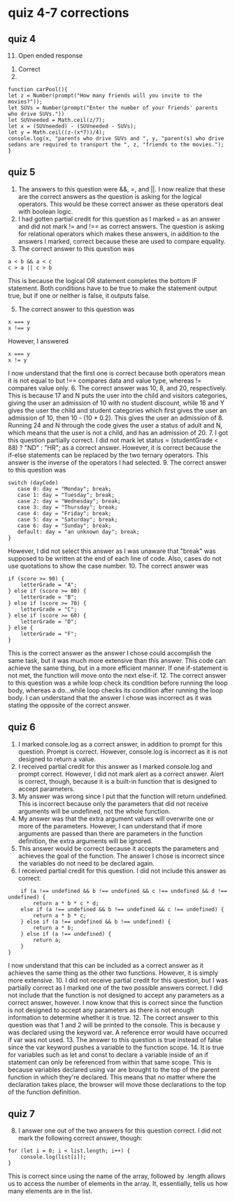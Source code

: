 # quiz 4-7 corrections

## quiz 4
11. Open ended response
  1) Correct
  2) 
  ```
function carPool(){
let z = Number(prompt("How many friends will you invite to the movies?"));
let SUVs = Number(prompt("Enter the number of your friends' parents who drive SUVs."))
let SUVneeded = Math.ceil(z/7);
let x = (SUVneeded) - (SUVneeded - SUVs);
let y = Math.ceil((z-(x*7))/4);
console.log(x, "parents who drive SUVs and ", y, "parent(s) who drive sedans are required to transport the ", z, "friends to the movies.");
}
```
## quiz 5
1. The answers to this question were &&, =, and ||. I now realize that these are the correct answers as the question is asking for the logical operators. This would be these correct answer as these operators deal with boolean logic.
2. I had gotten partial credit for this question as I marked = as an answer and did not mark != and !== as correct answers. The question is asking for relational operators which makes these answers, in addition to the answers I marked, correct because these are used to compare equality.
4. The  correct answer to this question was 
```
a < b && a < c
c > a || c > b
```
This is because the logical OR statement completes the bottom IF statement. Both conditions have to be true to make the statement output true, but if one or neither is false, it outputs false.

5. The correct answer to this question was
```
x === y
x !== y
```
However, I answered 
```
x === y
x != y
```
I now understand that the first one is correct because both operators mean it is not equal to but !== compares data and value type, whereas != compares value only.
6. The correct answer was  10, 8, and 20, respectively. This is because 17 and N puts the user into the child and visitors categories, giving the user an admission of 10 with no student discount, while 16 and Y gives the user the child and student categories which first gives the user an admission of 10,  then 10 - (10 * 0.2). This gives the user an admission of 8. Running 24 and N through the code gives the user a status of adult and N, which means that the user is not a child, and has an admission of 20.
7. I got this question partially correct. I did not mark let status = (studentGrade < 88) ? "ND" : "HR"; as a correct answer. However, it is correct because the if-else statements can be replaced by the two ternary operators. This answer is the inverse of the operators I had selected.
9. The correct answer to this question was
```
switch (dayCode)
   case 0: day = "Monday"; break;
   case 1: day = "Tuesday"; break;
   case 2: day = "Wednesday"; break;
   case 3: day = "Thursday"; break;
   case 4: day = "Friday"; break;
   case 5: day = "Saturday"; break;
   case 6: day = "Sunday"; break;
   default: day = "an unknown day"; break;
}
```
However, I did not select this answer as I was unaware that "break" was supposed to be written at the end of each line of code. Also, cases do not use quotations to show the case number.
10. The correct answer was 
```
if (score >= 90) {
    letterGrade = "A";
} else if (score >= 80) {
    letterGrade = "B";
} else if (score >= 70) {
    letterGrade = "C";
} else if (score >= 60) {
    letterGrade = "D";
} else {
    letterGrade = "F";
}
```
This is the correct answer as the answer I chose could accomplish the same task, but it was much more extensive than this answer. This code can achieve the same thing, but in a more efficient manner. If one if-statement is not met, the function will move onto the next else-if.
12. The correct answer to this question was a while loop check its condition before running the loop body, whereas a do...while loop checks its condition after running the loop body. I can understand that the answer I chose was incorrect as it was stating the opposite of the correct answer. 
## quiz 6
1. I marked console.log as a correct answer, in addition to prompt for this question. Prompt is correct. However, console.log is incorrect as it is not designed to return a value.
2. I received partial credit for this answer as I marked console.log and prompt correct. However, I did not mark alert as a correct answer. Alert is correct, though, because it is a built-in function that is designed to accept parameters.
4. My answer was wrong since I put that the function will return undefined. This is incorrect because only the parameters that did not receive arguments will be undefined, not the whole function. 
5. My answer was that the extra argument values will overwrite one or more of the parameters. However, I can understand that if more arguments are passed than there are parameters in the function definition, the extra arguments will be ignored. 
6. This answer would be correct because it accepts the parameters and achieves the goal of the function. The answer I chose is incorrect since the variables do not need to be declared again.
9. I received partial credit for this question. I did not include this answer as correct:
```function multiply(a, b, c, d) {
    if (a !== undefined && b !== undefined && c !== undefined && d !== undefined) {
        return a * b * c * d;
    else if (a !== undefined && b !== undefined && c !== undefined) {
        return a * b * c;
    } else if (a !== undefined && b !== undefined) {
        return a * b;
    } else if (a !== undefined) {
        return a;
    }
}
```
I now understand that this can be included as a correct answer as it achieves the same thing as the other two functions. However, it is simply more extensive.
10. I did not receive partial credit for this question, but I was partially correct as I marked one of the two possible answers correct. I did not include that the function is not designed to accept any parameters as a correct answer, however. I now know that this is correct since the function is not designed to accept any parameters as there is not enough information to determine whether it is true.
12. The correct answer to this question was that 1 and 2 will be printed to the console. This is because y was declared using the keyword var. A reference error would have occurred if var was not used.
13. The answer to this question is true instead of false since the var keyword pushes a variable to the function scope.
14. It is true for variables such as let and const to declare a variable inside of an if statement can only be referenced from within that same scope. This is because variables declared using var are brought to the top of the parent function in which they're declared. This means that no matter where the declaration takes place, the browser will move those declarations to the top of the function definition.
## quiz 7
8. I answer one out of the two answers for this question correct. I did not mark the following correct answer, though:
```
for (let i = 0; i < list.length; i++) {
    console.log(list[i]);
}
```
This is correct since using the name of the array, followed by .length allows us to access the number of elements in the array. It, essentially, tells us how many elements are in the list.
